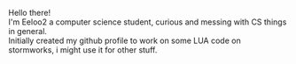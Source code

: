 Hello there!
<br/>I'm Eeloo2 a computer science student, curious and messing with CS things in general.
<br/>Initially created my github profile to work on some LUA code on stormworks, i might use it for other stuff.

<!---
Eeloo2/Eeloo2 is a ✨ special ✨ repository because its `README.md` (this file) appears on your GitHub profile.
You can click the Preview link to take a look at your changes.
--->
